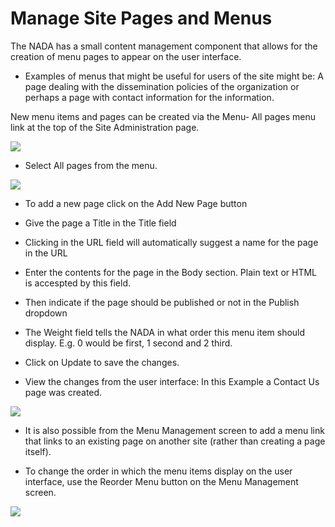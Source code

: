 # Manage Site Pages and Menus

The NADA has a small content management component that allows for the creation of menu pages to appear on the user interface.

*	Examples of menus that might be useful for users of the site might be: A page dealing with the dissemination policies of the organization or perhaps a page with contact information for the information.

New menu items and pages can be created via the Menu- All pages menu link at the top of the Site Administration page.

![](~@imageBase/images/dashboard-menu.png)

*	Select All pages from the menu.

![](~@imageBase/images/all-pages.png)

*	To add a new page click on the Add New Page button 

*	Give the page a Title in the Title field

*	Clicking in the URL field will automatically suggest a name for the page in the URL

*	Enter the contents for the page in the Body section. Plain text or HTML is accespted by this field.

*	Then indicate if the page should be published or not in the Publish dropdown

*	The Weight field tells the NADA in what order this menu item should display. E.g. 0 would be first, 1 second and 2 third.

*	Click on Update to save the changes.

*	View the changes from the user interface: In this Example a Contact Us page was created.

![](~@imageBase/images/menu-example.png)
 
* It is also possible from the Menu Management screen to add a menu link that links to an existing page on another site (rather than creating a page itself).

*	To change the order in which the menu items display on the user interface, use the Reorder Menu button on the Menu Management screen.

![](~@imageBase/images/reorder-menu.png)

